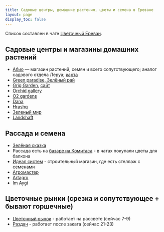 ```yaml
---
title: Садовые центры, домашние растения, цветы и семена в Ереване
layout: page
display_toc: false
---
```


Список составлен в чате <i class="fa-brands fa-telegram"></i> [Цветочный Ереван](https://t.me/fitoErevan).

## Садовые центры и магазины домашних растений

- [Абио](https://abio.am/ru) — магазин растений, семян и всего сопутствующего; аналог садового отдела Леруа; [карта](https://yandex.ru/maps/org/183476905690)
- [Green paradise, Зелёный рай](https://yandex.ru/maps/org/82855195928)
- [Grig Garden](https://yandex.ru/maps/org/3350888498), [сайт](https://griggarden.am)
- [Orchid gallery](https://yandex.ru/maps/org/orchid_gallery/205377610191)
- [O2 gardens](https://instagram.com/o2_gardens_)
- [Dana](https://instagram.com/dana_homedecorplants)
- [Hrashq](https://hrashq.am/ru)
- [Зеленый мир](https://www.yell.am/МАГАЗИН-РАСТЕНИЙ-ЗЕЛЕНЫЙ-МИР--60681)
- [Landshaft](https://landshaft.am/ru)

## Рассада и семена

- [Зелёная сказка](https://yandex.ru/maps/org/72887703404)
- Рассада есть на [базаре на Комитаса](https://yandex.ru/maps/org/rynok_2/172601704526/) - в чатах покупали цветы для балкона
- [Идеал систем](https://yandex.ru/maps/-/CCUWIWUk8C) - строительный магазин, где есть стеллаж с семенами
- [Агромастер](https://www.facebook.com/agromaster.am)
- [Artagro](https://www.facebook.com/artagroarmenia/)
- [Im Aygi](https://www.facebook.com/ImAygi/)

## Цветочные рынки (срезка и сопутствующее + бывают горшечные)

- [Цветочный рынок](https://yandex.ru/maps/org/5936860206) - работает на рассвете (сейчас 7-9)
- [Раздан](https://yandex.ru/maps/org/231695949358) - работает после заката (сейчас 21-23)
